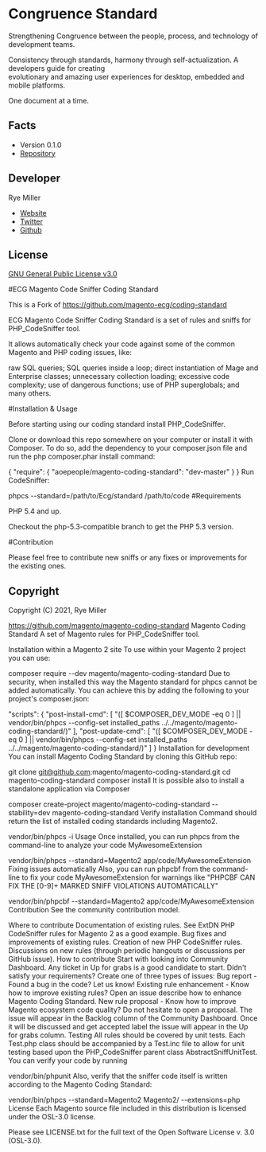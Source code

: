 Congruence Standard
===================

Strengthening Congruence between the people, process, and technology of development teams.

Consistency through standards, harmony through self-actualization. A developers guide for creating  
evolutionary and amazing user experiences for desktop, embedded and mobile platforms.

One document at a time.


## Facts

* Version 0.1.0
* [Repository](https://github.com/thedarksociety/congruence-standard/)


## Developer

Rye Miller
 * [Website](https://ryemiller.io)
 * [Twitter](http://twitter.com/ryemiller)
 * [Github](http://github.com/iods)


## License

[GNU General Public License v3.0](http://www.gnu.org/licenses/#GPL)







#ECG Magento Code Sniffer Coding Standard

This is a Fork of https://github.com/magento-ecg/coding-standard

ECG Magento Code Sniffer Coding Standard is a set of rules and sniffs for PHP_CodeSniffer tool.

It allows automatically check your code against some of the common Magento and PHP coding issues, like:

raw SQL queries;
SQL queries inside a loop;
direct instantiation of Mage and Enterprise classes;
unnecessary collection loading;
excessive code complexity;
use of dangerous functions;
use of PHP superglobals;
and many others.

#Installation & Usage

Before starting using our coding standard install PHP_CodeSniffer.

Clone or download this repo somewhere on your computer or install it with Composer. To do so, add the dependency to your composer.json file and run the php composer.phar install command:

{
"require": {
"aoepeople/magento-coding-standard": "dev-master"
}
}
Run CodeSniffer:

phpcs --standard=/path/to/Ecg/standard /path/to/code
#Requirements

PHP 5.4 and up.

Checkout the php-5.3-compatible branch to get the PHP 5.3 version.

#Contribution

Please feel free to contribute new sniffs or any fixes or improvements for the existing ones.


## Copyright

Copyright (C) 2021, Rye Miller

https://github.com/magento/magento-coding-standard
Magento Coding Standard
A set of Magento rules for PHP_CodeSniffer tool.

Installation within a Magento 2 site
To use within your Magento 2 project you can use:

composer require --dev magento/magento-coding-standard
Due to security, when installed this way the Magento standard for phpcs cannot be added automatically. You can achieve this by adding the following to your project's composer.json:

"scripts": {
"post-install-cmd": [
"([ $COMPOSER_DEV_MODE -eq 0 ] || vendor/bin/phpcs --config-set installed_paths ../../magento/magento-coding-standard/)"
],
"post-update-cmd": [
"([ $COMPOSER_DEV_MODE -eq 0 ] || vendor/bin/phpcs --config-set installed_paths ../../magento/magento-coding-standard/)"
]
}
Installation for development
You can install Magento Coding Standard by cloning this GitHub repo:

git clone git@github.com:magento/magento-coding-standard.git
cd magento-coding-standard
composer install
It is possible also to install a standalone application via Composer

composer create-project magento/magento-coding-standard --stability=dev magento-coding-standard
Verify installation
Command should return the list of installed coding standards including Magento2.

vendor/bin/phpcs -i
Usage
Once installed, you can run phpcs from the command-line to analyze your code MyAwesomeExtension

vendor/bin/phpcs --standard=Magento2 app/code/MyAwesomeExtension
Fixing issues automatically
Also, you can run phpcbf from the command-line to fix your code MyAwesomeExtension for warnings like "PHPCBF CAN FIX THE [0-9]+ MARKED SNIFF VIOLATIONS AUTOMATICALLY"

vendor/bin/phpcbf --standard=Magento2 app/code/MyAwesomeExtension
Contribution
See the community contribution model.

Where to contribute
Documentation of existing rules. See ExtDN PHP CodeSniffer rules for Magento 2 as a good example.
Bug fixes and improvements of existing rules.
Creation of new PHP CodeSniffer rules.
Discussions on new rules (through periodic hangouts or discussions per GitHub issue).
How to contribute
Start with looking into Community Dashboard. Any ticket in Up for grabs is a good candidate to start.
Didn't satisfy your requirements? Create one of three types of issues:
Bug report - Found a bug in the code? Let us know!
Existing rule enhancement - Know how to improve existing rules? Open an issue describe how to enhance Magento Coding Standard.
New rule proposal - Know how to improve Magento ecosystem code quality? Do not hesitate to open a proposal.
The issue will appear in the Backlog column of the Community Dashboard. Once it will be discussed and get accepted label the issue will appear in the Up for grabs column.
Testing
All rules should be covered by unit tests. Each Test.php class should be accompanied by a Test.inc file to allow for unit testing based upon the PHP_CodeSniffer parent class AbstractSniffUnitTest. You can verify your code by running

vendor/bin/phpunit
Also, verify that the sniffer code itself is written according to the Magento Coding Standard:

vendor/bin/phpcs --standard=Magento2 Magento2/ --extensions=php
License
Each Magento source file included in this distribution is licensed under the OSL-3.0 license.

Please see LICENSE.txt for the full text of the Open Software License v. 3.0 (OSL-3.0).
